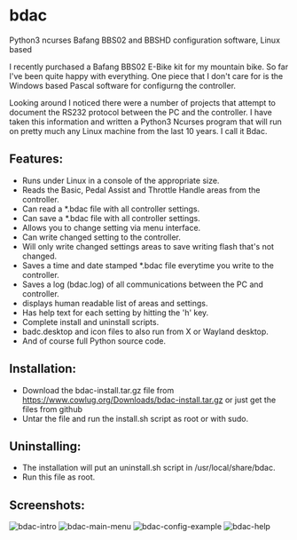# bdac
Python3 ncurses Bafang BBS02 and BBSHD configuration software, Linux based

I recently purchased a Bafang BBS02 E-Bike kit for my mountain bike. So far I've been quite
happy with everything.  One piece that I don't care for is the Windows based Pascal software
for configurng the controller.

Looking around I noticed there were a number of projects that attempt to document the RS232
protocol between the PC and the controller.  I have taken this information and written a 
Python3 Ncurses program that will run on pretty much any Linux machine from the last 10
years.  I call it Bdac.

Features:
---------
  - Runs under Linux in a console of the appropriate size.
  - Reads the Basic, Pedal Assist and Throttle Handle areas from the controller.
  - Can read a *.bdac file with all controller settings.
  - Can save a *.bdac file with all controller settings.
  - Allows you to change setting via menu interface.
  - Can write changed setting to the controller.
  - Will only write changed settings areas to save writing flash that's not changed.
  - Saves a time and date stamped *.bdac file everytime you write to the controller.
  - Saves a log (bdac.log) of all communications between the PC and controller.
  - displays human readable list of areas and settings.
  - Has help text for each setting by hitting the 'h' key.
  - Complete install and uninstall scripts.
  - badc.desktop and icon files to also run from X or Wayland desktop.
  - And of course full Python source code.
  
Installation:
-------------
  - Download the bdac-install.tar.gz file from https://www.cowlug.org/Downloads/bdac-install.tar.gz or just get the files from github
  - Untar the file and run the install.sh script as root or with sudo.
  
Uninstalling:
-------------
  - The installation will put an uninstall.sh script in /usr/local/share/bdac.
  - Run this file as root.

Screenshots:
------------
![bdac-intro](https://user-images.githubusercontent.com/2425304/184456870-12a70d51-3a93-47cb-bf87-eaf6e2f7feee.png)
![bdac-main-menu](https://user-images.githubusercontent.com/2425304/184456879-ba20e54a-936b-432f-8472-bf6a71209854.png)
![bdac-config-example](https://user-images.githubusercontent.com/2425304/184456890-e6590d94-01c6-4251-8834-93a620434059.png)
![bdac-help](https://user-images.githubusercontent.com/2425304/184456898-4db92ab6-9cd4-43cc-ae82-445a09d14fca.png)

